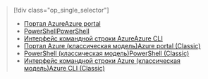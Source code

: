 > [!div class="op_single_selector"]
> * [<span data-ttu-id="28f85-101">Портал Azure</span><span class="sxs-lookup"><span data-stu-id="28f85-101">Azure portal</span></span>](../articles/virtual-network/virtual-networks-static-private-ip-arm-pportal.md)
> * [<span data-ttu-id="28f85-102">PowerShell</span><span class="sxs-lookup"><span data-stu-id="28f85-102">PowerShell</span></span>](../articles/virtual-network/virtual-networks-static-private-ip-arm-ps.md)
> * [<span data-ttu-id="28f85-103">Интерфейс командной строки Azure</span><span class="sxs-lookup"><span data-stu-id="28f85-103">Azure CLI</span></span>](../articles/virtual-network/virtual-networks-static-private-ip-arm-cli.md)
> * [<span data-ttu-id="28f85-104">Портал Azure (классическая модель)</span><span class="sxs-lookup"><span data-stu-id="28f85-104">Azure portal (Classic)</span></span>](../articles/virtual-network/virtual-networks-static-private-ip-classic-pportal.md)
> * [<span data-ttu-id="28f85-105">PowerShell (классическая модель)</span><span class="sxs-lookup"><span data-stu-id="28f85-105">PowerShell (Classic)</span></span>](../articles/virtual-network/virtual-networks-static-private-ip-classic-ps.md)
> * [<span data-ttu-id="28f85-106">Интерфейс командной строки Azure (классическая модель)</span><span class="sxs-lookup"><span data-stu-id="28f85-106">Azure CLI (Classic)</span></span>](../articles/virtual-network/virtual-networks-static-private-ip-classic-cli.md)